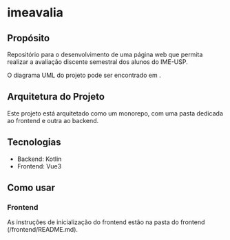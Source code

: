 # imeavalia

## Propósito

Repositório para o desenvolvimento de uma página web que permita realizar a avaliação discente semestral dos alunos do IME-USP.

O diagrama UML do projeto pode ser encontrado em .

## Arquitetura do Projeto

Este projeto está arquitetado como um monorepo, com uma pasta dedicada ao frontend e outra ao backend.

## Tecnologias

* Backend: Kotlin
* Frontend: Vue3

## Como usar

### Frontend

As instruções de inicialização do frontend estão na pasta do frontend (/frontend/README.md).

